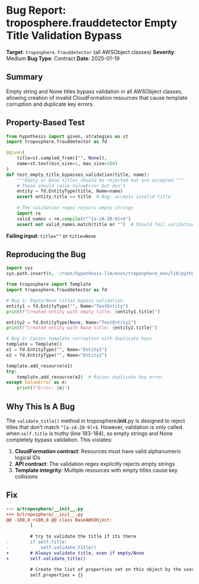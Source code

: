 # Bug Report: troposphere.frauddetector Empty Title Validation Bypass

**Target**: `troposphere.frauddetector` (all AWSObject classes)
**Severity**: Medium
**Bug Type**: Contract
**Date**: 2025-01-19

## Summary

Empty string and None titles bypass validation in all AWSObject classes, allowing creation of invalid CloudFormation resources that cause template corruption and duplicate key errors.

## Property-Based Test

```python
from hypothesis import given, strategies as st
import troposphere.frauddetector as fd

@given(
    title=st.sampled_from(["", None]),
    name=st.text(min_size=1, max_size=100)
)
def test_empty_title_bypasses_validation(title, name):
    """Empty or None titles should be rejected but are accepted."""
    # These should raise ValueError but don't
    entity = fd.EntityType(title, Name=name)
    assert entity.title == title  # Bug: accepts invalid title
    
    # The validation regex rejects empty strings
    import re
    valid_names = re.compile(r"^[a-zA-Z0-9]+$")
    assert not valid_names.match(title or "")  # Should fail validation
```

**Failing input**: `title=""` or `title=None`

## Reproducing the Bug

```python
import sys
sys.path.insert(0, '/root/hypothesis-llm/envs/troposphere_env/lib/python3.13/site-packages')

from troposphere import Template
import troposphere.frauddetector as fd

# Bug 1: Empty/None titles bypass validation
entity1 = fd.EntityType("", Name="TestEntity")
print(f"Created entity with empty title: {entity1.title}")

entity2 = fd.EntityType(None, Name="TestEntity2")  
print(f"Created entity with None title: {entity2.title}")

# Bug 2: Causes template corruption with duplicate keys
template = Template()
e1 = fd.EntityType("", Name="Entity1")
e2 = fd.EntityType("", Name="Entity2")

template.add_resource(e1)
try:
    template.add_resource(e2)  # Raises duplicate key error
except ValueError as e:
    print(f"Error: {e}")
```

## Why This Is A Bug

The `validate_title()` method in troposphere/__init__.py is designed to reject titles that don't match `^[a-zA-Z0-9]+$`. However, validation is only called when `self.title` is truthy (line 183-184), so empty strings and None completely bypass validation. This violates:

1. **CloudFormation contract**: Resources must have valid alphanumeric logical IDs
2. **API contract**: The validation regex explicitly rejects empty strings
3. **Template integrity**: Multiple resources with empty titles cause key collisions

## Fix

```diff
--- a/troposphere/__init__.py
+++ b/troposphere/__init__.py
@@ -180,8 +180,8 @@ class BaseAWSObject:
         ]
 
         # try to validate the title if its there
-        if self.title:
-            self.validate_title()
+        # Always validate title, even if empty/None
+        self.validate_title()
 
         # Create the list of properties set on this object by the user
         self.properties = {}